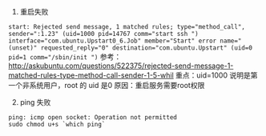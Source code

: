 1. 重启失败

`start: Rejected send message, 1 matched rules; type="method_call", sender=":1.23" (uid=1000 pid=14767 comm="start ssh ") interface="com.ubuntu.Upstart0_6.Job" member="Start" error name="(unset)" requested_reply="0" destination="com.ubuntu.Upstart" (uid=0 pid=1 comm="/sbin/init ")`
参考：http://askubuntu.com/questions/522375/rejected-send-message-1-matched-rules-type-method-call-sender-1-5-whil
重点：uid=1000 说明是第一个非系统用户，root 的 uid 是0
原因：重启服务需要root权限

2. ping 失败
```
ping: icmp open socket: Operation not permitted
sudo chmod u+s `which ping`
```


